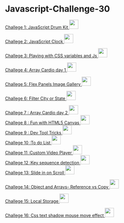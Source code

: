 # Javascript-Challenge-30

<a href="https://github.com/Anafruiz/Javascript-Challenge-30/tree/master/Challenge%201"> Challege 1: JavaScript Drum Kit <img src="https://img.icons8.com/ios/50/000000/drum-set.png" width="30" height="30"/> </a>   

<a href="https://github.com/Anafruiz/Javascript-Challenge-30/tree/master/Challenge%202"> Challege 2: JavaScript Clock  <img src="https://img.icons8.com/pastel-glyph/64/000000/clock--v1.png" width="30" height="30"/></a>  

<a href="https://github.com/Anafruiz/Javascript-Challenge-30/tree/master/Challenge%203"> Challege 3: Playing with CSS variables and Js <img src="https://img.icons8.com/material-outlined/24/000000/css.png" width="30" height="30" /></a>  

<a href="https://github.com/Anafruiz/Javascript-Challenge-30/tree/master/Challenge%204"> Challege 4: Array Cardio day 1 <img src="https://img.icons8.com/dotty/80/000000/google-code.png" width="30" height="30" /></a>  

<a href="https://github.com/Anafruiz/Javascript-Challenge-30/tree/master/Challenge%205"> Challege 5: Flex Panels Image Gallery <img src="https://img.icons8.com/ios/50/000000/gallery.png" width="30" height="30" /></a>  

<a href="https://github.com/Anafruiz/Javascript-Challenge-30/tree/master/Challenge%206"> Challege 6: Filter City or State <img src="https://img.icons8.com/wired/64/000000/city.png" width="30" height="30" /></a>  

<a href="https://github.com/Anafruiz/Javascript-Challenge-30/tree/master/Challenge%207"> Challege 7 : Array Cardio day 2 <img src="https://img.icons8.com/dotty/80/000000/google-code.png" width="30" height="30" /></a>  
<a href="https://github.com/Anafruiz/Javascript-Challenge-30/tree/master/Challenge%208"> Challege 8 : Fun with HTML5 Canvas <img src="https://img.icons8.com/dotty/80/000000/paint.png" width="30" height="30" /></a>  
<a href="https://github.com/Anafruiz/Javascript-Challenge-30/tree/master/Challenge%209"> Challege 9 : Dev Tool Tricks <img src="https://img.icons8.com/wired/64/000000/console.png" width="30" height="30" /></a>    
<a href="https://github.com/Anafruiz/Javascript-Challenge-30/tree/master/Challenge%2010"> Challege 10 :To do List <img src="https://img.icons8.com/wired/50/000000/add-list.png" width="30" height="30" /></a>  
<a href="https://github.com/Anafruiz/Javascript-Challenge-30/tree/master/Challenge%2011"> Challege 11 :Custom Video Player <img src="https://img.icons8.com/wired/64/000000/music-video.png" width="30" height="30" /></a>   
<a href="https://github.com/Anafruiz/Javascript-Challenge-30/tree/master/Challenge%2012"> Challege 12 :Key sequence detection <img src="https://img.icons8.com/wired/64/000000/keyboard.png" width="30" height="30" /></a>   
<a href="https://github.com/Anafruiz/Javascript-Challenge-30/tree/master/Challenge%2013"> Challege 13: Slide in on Scroll <img src="https://img.icons8.com/pastel-glyph/64/000000/verified-scroll--v1.png" width="30" height="30" /></a>   

<a href="https://github.com/Anafruiz/Javascript-Challenge-30/tree/master/Challenge%2014"> Challege 14: Object and Arrays- Reference vs Copy <img src="https://img.icons8.com/fluent-systems-regular/48/000000/head-to-head.png" width="30" height="30" /></a>     

<a href="https://github.com/Anafruiz/Javascript-Challenge-30/tree/master/Challenge%2015"> Challege 15: Local Storage <img src="https://img.icons8.com/material-two-tone/24/000000/storage.png" width="30" height="30" /></a>      

<a href="https://github.com/Anafruiz/Javascript-Challenge-30/tree/master/Challenge%2016"> Challege 16: Css text shadow mouse move effect <img src="https://img.icons8.com/wired/64/000000/mouse.png" width="30" height="30" /></a>    
